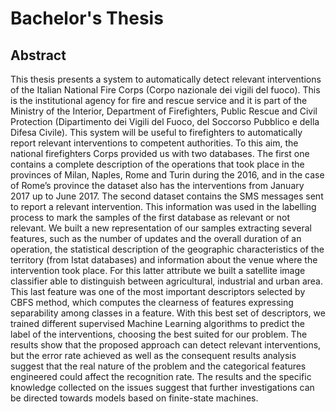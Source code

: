 # Bachelor's Thesis
## Abstract
This thesis presents a system to automatically detect relevant interventions of the Italian National Fire Corps (Corpo nazionale dei vigili del fuoco). This is the institutional agency for fire and rescue service and it is part of the Ministry of the Interior, Department of Firefighters, Public Rescue and Civil Protection (Dipartimento dei Vigili del Fuoco, del Soccorso Pubblico e della Difesa Civile). This system will be useful to firefighters to automatically report relevant interventions to competent authorities.
To this aim, the national firefighters Corps provided us with two databases. The first one contains a complete description of the operations that took place in the provinces of Milan, Naples, Rome and Turin during the 2016, and in the case of Rome’s province the dataset also has the interventions from January 2017 up to June 2017. The second dataset contains the SMS messages sent to report a relevant intervention. This information was used in the labelling process to mark the samples of the first database as relevant or not relevant. We built a new representation of our samples extracting several features, such as the number of updates and the overall duration of an operation, the statistical description of the geographic characteristics of the territory (from Istat databases) and information about the venue where the intervention took place. For this latter attribute we built a satellite image classifier able to distinguish between agricultural, industrial and urban area. This last feature was one of the most important descriptors selected by CBFS method, which computes the clearness of features expressing separability among classes in a feature. With this best set of descriptors, we trained different supervised Machine Learning algorithms to predict the label of the interventions, choosing the best suited for our problem. The results show that the proposed approach can detect relevant interventions, but the error rate achieved as well as the consequent results analysis suggest that the real nature of the problem and the categorical features engineered could affect the recognition rate. The results and the specific knowledge collected on the issues suggest that further investigations
can be directed towards models based on finite-state machines.
